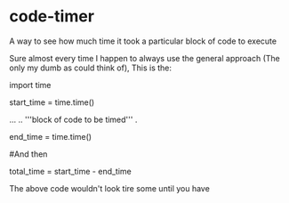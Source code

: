 # code-timer
A way to see how much time it took a particular block of code to execute

Sure almost every time I happen to always use the general approach (The only my dumb as could think of),
This is the:

import time

start_time = time.time()

...
..        '''block of code to be timed'''
.

end_time = time.time()

#And then

total_time = start_time - end_time

The above code wouldn't look tire some until you have 
